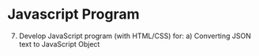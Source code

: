 # Javascript Program
7. Develop JavaScript program (with HTML/CSS) for: 
a) Converting JSON text to JavaScript Object 
